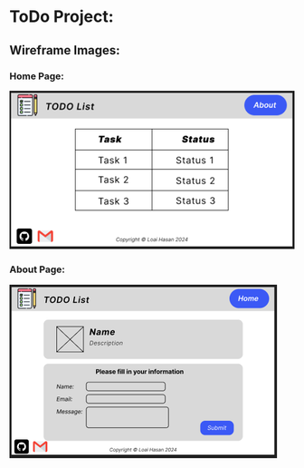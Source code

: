 # ToDo Project:

## Wireframe Images:

### Home Page:

![Home Page](wireframeImages/Home_Page.PNG)

### About Page:

![About Page](wireframeImages/About_Page.PNG)